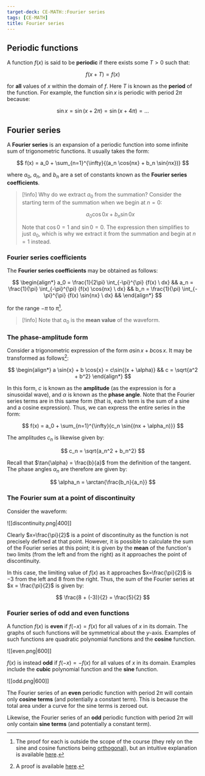 ```yaml
---
target-deck: CE-MATH::Fourier series
tags: [CE-MATH]
title: Fourier series
---
```


## Periodic functions

A function $f(x)$ is said to be **periodic** if there exists some $T > 0$ such that:

$$
f(x + T) = f(x)
$$

for **all** values of $x$ within the domain of $f$. Here $T$ is known as the **period** of the function. For example, the function $\sin{x}$ is periodic with period $2\pi$ because:

$$
\sin{x} = \sin{(x + 2\pi)} = \sin{(x + 4\pi)} = \dots
$$

## Fourier series

A **Fourier series** is an expansion of a periodic function into some infinite sum of trigonometric functions. It usually takes the form:

$$
f(x) = a_0 + \sum_{n=1}^{\infty}{(a_n \cos{nx} + b_n \sin{nx})}
$$

where $a_0$, $a_n$, and $b_n$ are a set of constants known as the **Fourier series coefficients**.

>[!info] Why do we extract $a_0$ from the summation?
>Consider the starting term of the summation when we begin at $n=0$:
>
>$$
> a_0 \cos{0x} + b_n \sin{0x}
> $$
>
> Note that $\cos{0} = 1$ and $\sin{0} = 0$. The expression then simplifies to just $a_0$, which is why we extract it from the summation and begin at $n=1$ instead.

### Fourier series coefficients

The **Fourier series coefficients** may be obtained as follows:

$$
\begin{align*}
a_0 = \frac{1}{2\pi} \int_{-\pi}^{\pi} {f(x) \ dx} &&
a_n = \frac{1}{\pi} \int_{-\pi}^{\pi} {f(x) \cos{nx} \ dx} &&
b_n = \frac{1}{\pi} \int_{-\pi}^{\pi} {f(x) \sin{nx} \ dx} &&
\end{align*}
$$

for the range $-\pi$ to $\pi$[^1].

>[!info] Note that $a_0$ is the **mean value** of the waveform.

### The phase-amplitude form

Consider a trigonometric expression of the form $a \sin{x} + b \cos{x}$. It may be transformed as follows[^2]:

$$
\begin{align*}
a \sin{x} + b \cos{x} = c\sin{(x + \alpha)} && c = \sqrt{a^2 + b^2}
\end{align*}
$$

In this form, $c$ is known as the **amplitude** (as the expression is for a sinusoidal wave), and $\alpha$ is known as the **phase angle**. Note that the Fourier series terms are in this same form (that is, each term is the sum of a sine and a cosine expression). Thus, we can express the entire series in the form:

$$
f(x) = a_0 + \sum_{n=1}^{\infty}{c_n \sin{(nx + \alpha_n)}}
$$

The amplitudes $c_n$ is likewise given by:

$$
c_n = \sqrt{a_n^2 + b_n^2}
$$

Recall that $\tan{\alpha} = \frac{b}{a}$ from the definition of the tangent. The phase angles $\alpha_n$ are therefore are given by:

$$
\alpha_n = \arctan{\frac{b_n}{a_n}}
$$

### The Fourier sum at a point of discontinuity

Consider the waveform:

![[discontinuity.png|400]]

Clearly $x=\frac{\pi}{2}$ is a point of discontinuity as the function is not precisely defined at that point. However, it is possible to calculate the sum of the Fourier series at this point; it is given by the **mean** of the function's two limits (from the left and from the right) as it approaches the point of discontinuity.

In this case, the limiting value of $f(x)$ as it approaches $x=\frac{\pi}{2}$ is $-3$ from the left and $8$ from the right. Thus, the sum of the Fourier series at $x = \frac{\pi}{2}$ is given by:

$$
\frac{8 + (-3)}{2} = \frac{5}{2}
$$

### Fourier series of odd and even functions

A function $f(x)$ is **even** if $f(-x) = f(x)$ for all values of $x$ in its domain. The graphs of such functions will be symmetrical about the $y$-axis. Examples of such functions are quadratic polynomial functions and the **cosine** function.

![[even.png|600]]

$f(x)$ is instead **odd** if $f(-x) = -f(x)$ for all values of $x$ in its domain. Examples include the **cubic** polynomial function and the **sine** function.

![[odd.png|600]]

The Fourier series of an **even** periodic function with period $2\pi$ will contain only **cosine terms** (and potentially a constant term). This is because the total area under a curve for the sine terms is zeroed out.

Likewise, the Fourier series of an **odd** periodic function with period $2\pi$ will only contain **sine terms** (and potentially a constant term).

[^1]: The proof for each is outside the scope of the course (they rely on the sine and cosine functions being [orthogonal](https://en.wikipedia.org/wiki/Orthogonal_functions)), but an intuitive explanation is available [here](https://www.youtube.com/watch?v=vA9dfINW4Rg).
[^2]: A proof is available [here](https://en.wikibooks.org/wiki/Trigonometry/Simplifying_a_sin(x)_%2B_b_cos(x)).
